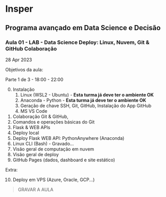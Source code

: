 # Insper

## Programa avançado em Data Science e Decisão

### Aula 01 - LAB - Data Science Deploy: Linux, Nuvem, Git & GitHub Colaboração

28 Apr 2023

Objetivos da aula:

Parte 1 de 3 - 18:00 - 22:00

0. Instalação
    1. Linux (WSL2 - Ubuntu) - **Esta turma já deve ter o ambiente OK**
    2. Anaconda - Python - **Esta turma já deve ter o ambiente OK**
    3. Geração de chave SSH, Git, GitHub, Instalação do App GitHub
    4. MS VS Code
1. Colaboração Git & GitHub, 
2. Comandos e operações básicas do Git
3. Flask & WEB APIs
4. Deploy local
5. Deploy Flask WEB API: PythonAnywhere (Anaconda)
6. Linux CLI (Bash) - Gravado...
7. Visão geral de computação em nuvem
8. Visão geral de deploy
9. GitHub Pages (dados, dashboard e site estático)

Extra:

10. Deploy em VPS (Azure, Oracle, GCP...)
     
> GRAVAR A AULA
